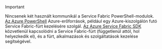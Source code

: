 > [!IMPORTANT]
> Nincsenek két használt kommunikál a Service Fabric PowerShell-modulok. [Az Azure PowerShell](/powershell/azure/install-azurerm-ps?view=azurermps-4.4.0) Azure-erőforrások, például egy Azure-kiszolgálón futó Service Fabric-fürt kezelésére szolgál. [Az Azure Service Fabric SDK](../articles/service-fabric/service-fabric-get-started.md) közvetlenül kapcsolódni a Service Fabric-fürt (függetlenül attól, hol helyezkedik el), és a fürt, alkalmazások és szolgáltatások kezelése segítségével. 